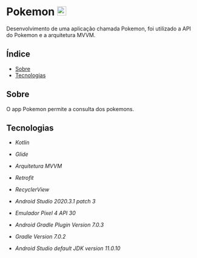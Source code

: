 # Pokemon <img src="https://cdn.emojidex.com/emoji/seal/Pokebola.png" width="24px">
Desenvolvimento de uma aplicação chamada Pokemon, foi utilizado a API do Pokemon e a arquitetura MVVM.

## Índice
* [Sobre](#sobre)
* [Tecnologias](#tecnologias)

## Sobre

O app Pokemon permite a consulta dos pokemons.
  
<!--- 
<img src="https://github.com/pedroabreudev/Marvel_App/blob/main/Marvel.gif">
--->

## Tecnologias
* *Kotlin*
* *Glide*
* *Arquitetura MVVM*
* *Retrofit*
* *RecyclerView*

* *Android Studio 2020.3.1 patch 3*
* *Emulador Pixel 4 API 30*
* *Android Gradle Plugin Version 7.0.3*
* *Gradle Version 7.0.2*
* *Android Studio default JDK version 11.0.10*


